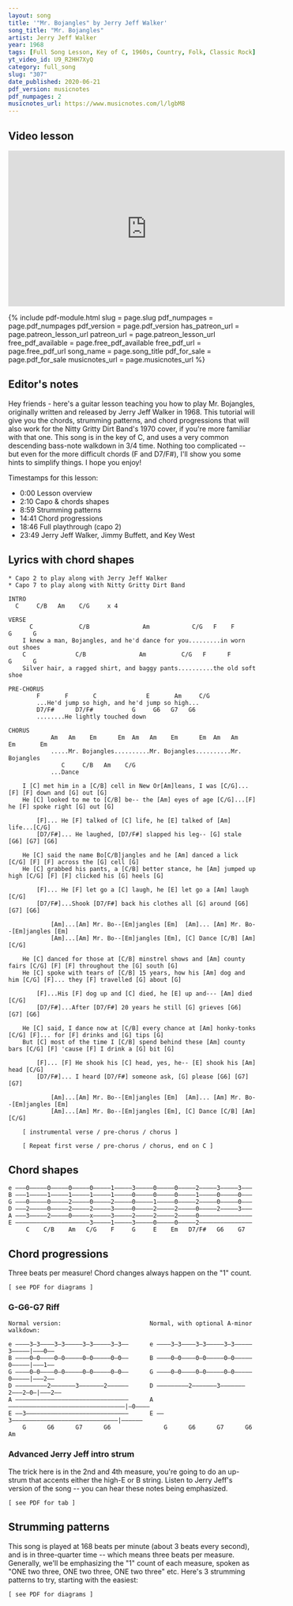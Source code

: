 ```yaml
---
layout: song
title: '"Mr. Bojangles" by Jerry Jeff Walker'
song_title: "Mr. Bojangles"
artist: Jerry Jeff Walker
year: 1968
tags: [Full Song Lesson, Key of C, 1960s, Country, Folk, Classic Rock]
yt_video_id: U9_R2HH7XyQ
category: full_song
slug: "307"
date_published: 2020-06-21
pdf_version: musicnotes
pdf_numpages: 2
musicnotes_url: https://www.musicnotes.com/l/lgbM8
---
```




## Video lesson

<!-- Coming soon... -->

<iframe width="560" height="315" src="https://www.youtube.com/embed/U9_R2HH7XyQ" frameborder="0" allow="accelerometer; autoplay; encrypted-media; gyroscope; picture-in-picture" allowfullscreen></iframe>

{% include pdf-module.html slug = page.slug pdf_numpages = page.pdf_numpages pdf_version = page.pdf_version has_patreon_url = page.patreon_lesson_url patreon_url = page.patreon_lesson_url free_pdf_available = page.free_pdf_available free_pdf_url = page.free_pdf_url song_name = page.song_title pdf_for_sale = page.pdf_for_sale musicnotes_url = page.musicnotes_url %}

## Editor's notes

Hey friends - here's a guitar lesson teaching you how to play Mr. Bojangles, originally written and released by Jerry Jeff Walker in 1968. This tutorial will give you the chords, strumming patterns, and chord progressions that will also work for the Nitty Gritty Dirt Band's 1970 cover, if you're more familiar with that one. This song is in the key of C, and uses a very common descending bass-note walkdown in 3/4 time. Nothing too complicated -- but even for the more difficult chords (F and D7/F#), I'll show you some hints to simplify things. I hope you enjoy!

Timestamps for this lesson:

- 0:00 Lesson overview
- 2:10 Capo & chords shapes
- 8:59 Strumming patterns
- 14:41 Chord progressions
- 18:46 Full playthrough (capo 2)
- 23:49 Jerry Jeff Walker, Jimmy Buffett, and Key West

## Lyrics with chord shapes

    * Capo 2 to play along with Jerry Jeff Walker
    * Capo 7 to play along with Nitty Gritty Dirt Band

    INTRO
      C     C/B   Am    C/G     x 4

    VERSE
          C             C/B               Am            C/G   F    F        G      G
        I knew a man, Bojangles, and he'd dance for you.........in worn out shoes
        C              C/B               Am          C/G   F      F        G      G
        Silver hair, a ragged shirt, and baggy pants..........the old soft shoe

    PRE-CHORUS
            F       F       C              E       Am     C/G
            ...He'd jump so high, and he'd jump so high...
            D7/F#      D7/F#           G     G6   G7   G6
            ........He lightly touched down

    CHORUS
                Am   Am    Em      Em  Am   Am    Em      Em  Am   Am    Em       Em
                .....Mr. Bojangles..........Mr. Bojangles..........Mr. Bojangles
                   C     C/B   Am    C/G
                ...Dance

        I [C] met him in a [C/B] cell in New Or[Am]leans, I was [C/G]...[F] [F] down and [G] out [G]
        He [C] looked to me to [C/B] be-- the [Am] eyes of age [C/G]...[F] he [F] spoke right [G] out [G]

            [F]... He [F] talked of [C] life, he [E] talked of [Am] life...[C/G]
            [D7/F#]... He laughed, [D7/F#] slapped his leg-- [G] stale [G6] [G7] [G6]

        He [C] said the name Bo[C/B]jangles and he [Am] danced a lick [C/G] [F] [F] across the [G] cell [G]
        He [C] grabbed his pants, a [C/B] better stance, he [Am] jumped up high [C/G] [F] [F] clicked his [G] heels [G]

            [F]... He [F] let go a [C] laugh, he [E] let go a [Am] laugh [C/G]
            [D7/F#]...Shook [D7/F#] back his clothes all [G] around [G6] [G7] [G6]

                [Am]...[Am] Mr. Bo--[Em]jangles [Em]  [Am]... [Am] Mr. Bo--[Em]jangles [Em]
                [Am]...[Am] Mr. Bo--[Em]jangles [Em], [C] Dance [C/B] [Am] [C/G]

        He [C] danced for those at [C/B] minstrel shows and [Am] county fairs [C/G] [F] [F] throughout the [G] south [G]
        He [C] spoke with tears of [C/B] 15 years, how his [Am] dog and him [C/G] [F]... they [F] travelled [G] about [G]

            [F]...His [F] dog up and [C] died, he [E] up and--- [Am] died [C/G]
            [D7/F#]...After [D7/F#] 20 years he still [G] grieves [G6] [G7] [G6]

        He [C] said, I dance now at [C/B] every chance at [Am] honky-tonks [C/G] [F]... for [F] drinks and [G] tips [G]
        But [C] most of the time I [C/B] spend behind these [Am] county bars [C/G] [F] 'cause [F] I drink a [G] bit [G]

            [F]... [F] He shook his [C] head, yes, he-- [E] shook his [Am] head [C/G]
            [D7/F#]... I heard [D7/F#] someone ask, [G] please [G6] [G7] [G7]

                [Am]...[Am] Mr. Bo--[Em]jangles [Em]  [Am]... [Am] Mr. Bo--[Em]jangles [Em]
                [Am]...[Am] Mr. Bo--[Em]jangles [Em], [C] Dance [C/B] [Am] [C/G]

        [ instrumental verse / pre-chorus / chorus ]

        [ Repeat first verse / pre-chorus / chorus, end on C ]

## Chord shapes

    e –––0–––––0–––––0–––––0–––––1–––––3–––––0–––––0–––––2–––––3–––––3–––
    B –––1–––––1–––––1–––––1–––––1–––––0–––––0–––––0–––––1–––––0–––––0–––
    G –––0–––––0–––––2–––––0–––––2–––––0–––––1–––––0–––––2–––––0–––––0–––
    D –––2–––––0–––––2–––––2–––––3–––––0–––––2–––––2–––––0–––––2–––––3–––
    A –––3–––––2–––––0–––––x–––––3–––––2–––––2–––––2–––––0–––––––––––––––
    E –––––––––––––––––––––3–––––1–––––3–––––0–––––0–––––2–––––––––––––––
         C    C/B    Am   C/G    F     G     E    Em   D7/F#   G6    G7

## Chord progressions

Three beats per measure! Chord changes always happen on the "1" count.

    [ see PDF for diagrams ]

### G-G6-G7 Riff

    Normal version:                         Normal, with optional A-minor walkdown:

    e ––––3–3––––3–3–––––3–3–––––3–3––      e ––––3–3––––3–3–––––3–3–––––3–––––|–––0––
    B ––––0–0––––0–0–––––0–0–––––0–0––      B ––––0–0––––0–0–––––0–0–––––0–––––|–––1––
    G ––––0–0––––0–0–––––0–0–––––0–0––      G ––––0–0––––0–0–––––0–0–––––0–––––|–––2––
    D –––––––––2–––––––3–––––––2––––––      D –––––––––2–––––––3–––––––2–––2–0–|–––2––
    A ––––––––––––––––––––––––––––––––      A –––––––––––––––––––––––––––––––––|–0––––
    E ––3–––––––––––––––––––––––––––––      E ––3––––––––––––––––––––––––––––––|––––––
        G      G6      G7      G6               G      G6      G7      G6        Am

### Advanced Jerry Jeff intro strum

The trick here is in the 2nd and 4th measure, you're going to do an up-strum that accents either the high-E or B string. Listen to Jerry Jeff's version of the song -- you can hear these notes being emphasized.

    [ see PDF for tab ]

## Strumming patterns

This song is played at 168 beats per minute (about 3 beats every second), and is in three-quarter time -- which means three beats per measure. Generally, we'll be emphasizing the "1" count of each measure, spoken as "ONE two three, ONE two three, ONE two three" etc. Here's 3 strumming patterns to try, starting with the easiest:

    [ see PDF for diagrams ]
